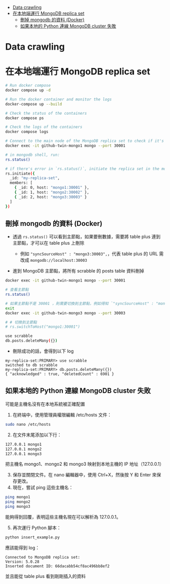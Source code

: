 - [Data crawling](#data-crawling)
- [在本地端運行 MongoDB replica set](#在本地端運行-mongodb-replica-set)
  - [刪掉 mongodb 的資料 (Docker)](#刪掉-mongodb-的資料-docker)
  - [如果本地的 Python 連線 MongoDB cluster 失敗](#如果本地的-python-連線-mongodb-cluster-失敗)

# Data crawling

# 在本地端運行 MongoDB replica set

```bash
# Run docker compose
docker compose up -d

# Run the docker container and monitor the logs
docker-compose up --build

# Check the status of the containers
docker compose ps

# Check the logs of the containers
docker compose logs

# Connect to the main node of the MongoDB replica set to check if it's initiated
docker exec -it github-twin-mongo1 mongo --port 30001

# in mongodb shell, run:
rs.status()

# if there's error in `rs.status()`, initiate the replica set in the mongodb shell
rs.initiate({
  _id: "my-replica-set",
  members: [
    { _id: 0, host: "mongo1:30001" },
    { _id: 1, host: "mongo2:30002" },
    { _id: 2, host: "mongo3:30003" }
  ]
})

```

## 刪掉 mongodb 的資料 (Docker)

- 透過 `rs.status()` 可以看到主節點，如果要刪數據，需要將 table plus 連到主節點，才可以在 table plus 上刪除

  - 例如 `"syncSourceHost" : "mongo3:30003",`，代表 table plus 的 URL 需改成 `mongodb://localhost:30003`

- 進到 MongoDB 主節點，將所有 scrabble 的 posts table 資料刪掉

```bash
docker exec -it github-twin-mongo1 mongo --port 30001

# 查看主節點
rs.status()

# 如果主節點不是 30001 ，則需要切換到主節點，例如得知 `"syncSourceHost" : "mongo3:30003",`，則退出重新進 mongo3 的容器
exit
docker exec -it github-twin-mongo3 mongo --port 30003

# # 切換到主節點
# rs.switchToHost("mongo1:30001")

use scrabble
db.posts.deleteMany({})
```

- 刪除成功的話，會得到以下 log

```
my-replica-set:PRIMARY> use scrabble
switched to db scrabble
my-replica-set:PRIMARY> db.posts.deleteMany({})
{ "acknowledged" : true, "deletedCount" : 6901 }
```

## 如果本地的 Python 連線 MongoDB cluster 失敗

可能是主機名沒有在本地系統被正確配置

1. 在終端中，使用管理員權限編輯 /etc/hosts 文件：

```bash
sudo nano /etc/hosts
```

2. 在文件末尾添加以下行：

```bash
127.0.0.1 mongo1
127.0.0.1 mongo2
127.0.0.1 mongo3
```

把主機名 mongo1、mongo2 和 mongo3 映射到本地主機的 IP 地址（127.0.0.1）

3. 保存並關閉文件。在 nano 編輯器中，使用 Ctrl+X，然後按 Y 和 Enter 來保存更改。
4. 現在，嘗試 ping 這些主機名：

```bash
ping mongo1
ping mongo2
ping mongo3
```

能夠得到回覆，表明這些主機名現在可以解析為 127.0.0.1。

5. 再次運行 Python 腳本：

```bash
python insert_example.py
```

應該能得到 log：

```
Connected to MongoDB replica set:
Version: 5.0.28
Inserted document ID: 66dacabb54cf8ac496bb8ef2
```

並且能從 table plus 看到剛剛插入的資料
